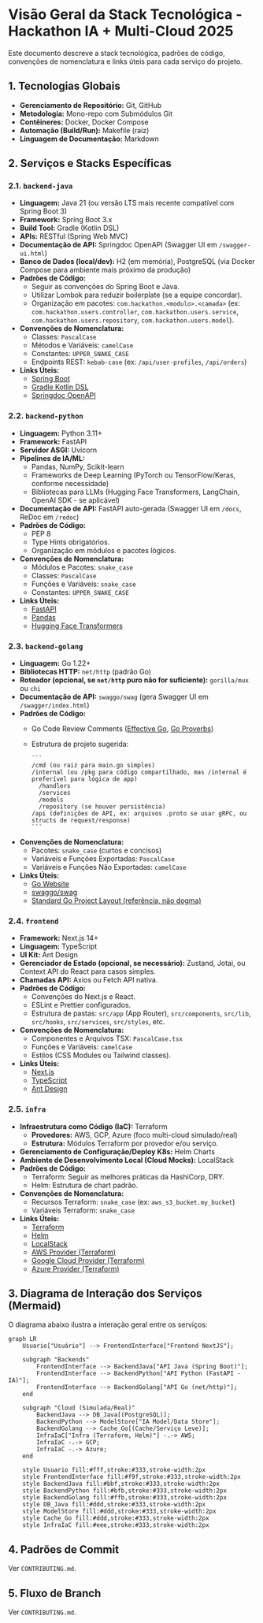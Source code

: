 # Visão Geral da Stack Tecnológica - Hackathon IA + Multi-Cloud 2025

Este documento descreve a stack tecnológica, padrões de código, convenções de nomenclatura e links úteis para cada serviço do projeto.

## 1. Tecnologias Globais

* **Gerenciamento de Repositório:** Git, GitHub
* **Metodologia:** Mono-repo com Submódulos Git
* **Contêineres:** Docker, Docker Compose
* **Automação (Build/Run):** Makefile (raiz)
* **Linguagem de Documentação:** Markdown

## 2. Serviços e Stacks Específicas

### 2.1. `backend-java`

* **Linguagem:** Java 21 (ou versão LTS mais recente compatível com Spring Boot 3)
* **Framework:** Spring Boot 3.x
* **Build Tool:** Gradle (Kotlin DSL)
* **APIs:** RESTful (Spring Web MVC)
* **Documentação de API:** Springdoc OpenAPI (Swagger UI em `/swagger-ui.html`)
* **Banco de Dados (local/dev):** H2 (em memória), PostgreSQL (via Docker Compose para ambiente mais próximo da produção)
* **Padrões de Código:**
  * Seguir as convenções do Spring Boot e Java.
  * Utilizar Lombok para reduzir boilerplate (se a equipe concordar).
  * Organização em pacotes: `com.hackathon.<modulo>.<camada>` (ex: `com.hackathon.users.controller`, `com.hackathon.users.service`, `com.hackathon.users.repository`, `com.hackathon.users.model`).
* **Convenções de Nomenclatura:**
  * Classes: `PascalCase`
  * Métodos e Variáveis: `camelCase`
  * Constantes: `UPPER_SNAKE_CASE`
  * Endpoints REST: `kebab-case` (ex: `/api/user-profiles`, `/api/orders`)
* **Links Úteis:**
  * [Spring Boot](https://spring.io/projects/spring-boot)
  * [Gradle Kotlin DSL](https://docs.gradle.org/current/userguide/kotlin_dsl.html)
  * [Springdoc OpenAPI](https://springdoc.org/)

### 2.2. `backend-python`

* **Linguagem:** Python 3.11+
* **Framework:** FastAPI
* **Servidor ASGI:** Uvicorn
* **Pipelines de IA/ML:**
  * Pandas, NumPy, Scikit-learn
  * Frameworks de Deep Learning (PyTorch ou TensorFlow/Keras, conforme necessidade)
  * Bibliotecas para LLMs (Hugging Face Transformers, LangChain, OpenAI SDK - se aplicável)
* **Documentação de API:** FastAPI auto-gerada (Swagger UI em `/docs`, ReDoc em `/redoc`)
* **Padrões de Código:**
  * PEP 8
  * Type Hints obrigatórios.
  * Organização em módulos e pacotes lógicos.
* **Convenções de Nomenclatura:**
  * Módulos e Pacotes: `snake_case`
  * Classes: `PascalCase`
  * Funções e Variáveis: `snake_case`
  * Constantes: `UPPER_SNAKE_CASE`
* **Links Úteis:**
  * [FastAPI](https://fastapi.tiangolo.com/)
  * [Pandas](https://pandas.pydata.org/)
  * [Hugging Face Transformers](https://huggingface.co/docs/transformers/index)

### 2.3. `backend-golang`

* **Linguagem:** Go 1.22+
* **Bibliotecas HTTP:** `net/http` (padrão Go)
* **Roteador (opcional, se `net/http` puro não for suficiente):** `gorilla/mux` ou `chi`
* **Documentação de API:** `swaggo/swag` (gera Swagger UI em `/swagger/index.html`)
* **Padrões de Código:**
  * Go Code Review Comments ([Effective Go](https://go.dev/doc/effective_go), [Go Proverbs](https://go-proverbs.github.io/))
  * Estrutura de projeto sugerida:

        ```
        /cmd (ou raiz para main.go simples)
        /internal (ou /pkg para código compartilhado, mas /internal é preferível para lógica de app)
          /handlers
          /services
          /models
          /repository (se houver persistência)
        /api (definições de API, ex: arquivos .proto se usar gRPC, ou structs de request/response)
        ```

* **Convenções de Nomenclatura:**
  * Pacotes: `snake_case` (curtos e concisos)
  * Variáveis e Funções Exportadas: `PascalCase`
  * Variáveis e Funções Não Exportadas: `camelCase`
* **Links Úteis:**
  * [Go Website](https://go.dev/)
  * [swaggo/swag](https://github.com/swaggo/swag)
  * [Standard Go Project Layout (referência, não dogma)](https://github.com/golang-standards/project-layout)

### 2.4. `frontend`

* **Framework:** Next.js 14+
* **Linguagem:** TypeScript
* **UI Kit:** Ant Design
* **Gerenciador de Estado (opcional, se necessário):** Zustand, Jotai, ou Context API do React para casos simples.
* **Chamadas API:** Axios ou Fetch API nativa.
* **Padrões de Código:**
  * Convenções do Next.js e React.
  * ESLint e Prettier configurados.
  * Estrutura de pastas: `src/app` (App Router), `src/components`, `src/lib`, `src/hooks`, `src/services`, `src/styles`, etc.
* **Convenções de Nomenclatura:**
  * Componentes e Arquivos TSX: `PascalCase.tsx`
  * Funções e Variáveis: `camelCase`
  * Estilos (CSS Modules ou Tailwind classes).
* **Links Úteis:**
  * [Next.js](https://nextjs.org/)
  * [TypeScript](https://www.typescriptlang.org/)
  * [Ant Design](https://ant.design/)

### 2.5. `infra`

* **Infraestrutura como Código (IaC):** Terraform
  * **Provedores:** AWS, GCP, Azure (foco multi-cloud simulado/real)
  * **Estrutura:** Módulos Terraform por provedor e/ou serviço.
* **Gerenciamento de Configuração/Deploy K8s:** Helm Charts
* **Ambiente de Desenvolvimento Local (Cloud Mocks):** LocalStack
* **Padrões de Código:**
  * Terraform: Seguir as melhores práticas da HashiCorp, DRY.
  * Helm: Estrutura de chart padrão.
* **Convenções de Nomenclatura:**
  * Recursos Terraform: `snake_case` (ex: `aws_s3_bucket.my_bucket`)
  * Variáveis Terraform: `snake_case`
* **Links Úteis:**
  * [Terraform](https://www.terraform.io/)
  * [Helm](https://helm.sh/)
  * [LocalStack](https://localstack.cloud/)
  * [AWS Provider (Terraform)](https://registry.terraform.io/providers/hashicorp/aws/latest/docs)
  * [Google Cloud Provider (Terraform)](https://registry.terraform.io/providers/hashicorp/google/latest/docs)
  * [Azure Provider (Terraform)](https://registry.terraform.io/providers/hashicorp/azurerm/latest/docs)

## 3. Diagrama de Interação dos Serviços (Mermaid)

O diagrama abaixo ilustra a interação geral entre os serviços:

```mermaid
graph LR
    Usuario["Usuário"] --> FrontendInterface["Frontend NextJS"];

    subgraph "Backends"
        FrontendInterface --> BackendJava["API Java (Spring Boot)"];
        FrontendInterface --> BackendPython["API Python (FastAPI - IA)"];
        FrontendInterface --> BackendGolang["API Go (net/http)"];
    end

    subgraph "Cloud (Simulada/Real)"
        BackendJava --> DB_Java[(PostgreSQL)];
        BackendPython --> ModelStore["IA Model/Data Store"];
        BackendGolang --> Cache_Go[(Cache/Serviço Leve)];
        InfraIaC["Infra (Terraform, Helm)"] -.-> AWS;
        InfraIaC -.-> GCP;
        InfraIaC -.-> Azure;
    end

    style Usuario fill:#fff,stroke:#333,stroke-width:2px
    style FrontendInterface fill:#f9f,stroke:#333,stroke-width:2px
    style BackendJava fill:#bbf,stroke:#333,stroke-width:2px
    style BackendPython fill:#bfb,stroke:#333,stroke-width:2px
    style BackendGolang fill:#ffb,stroke:#333,stroke-width:2px
    style DB_Java fill:#ddd,stroke:#333,stroke-width:2px
    style ModelStore fill:#ddd,stroke:#333,stroke-width:2px
    style Cache_Go fill:#ddd,stroke:#333,stroke-width:2px
    style InfraIaC fill:#eee,stroke:#333,stroke-width:2px

```

## 4. Padrões de Commit

Ver `CONTRIBUTING.md`.

## 5. Fluxo de Branch

Ver `CONTRIBUTING.md`.
